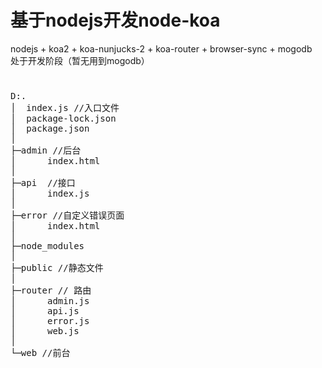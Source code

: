 # 基于nodejs开发node-koa  
nodejs + koa2 + koa-nunjucks-2 + koa-router + browser-sync + mogodb  
处于开发阶段（暂无用到mogodb）
   
# 
<pre>
D:.
│  index.js //入口文件
│  package-lock.json
│  package.json
│  
├─admin //后台
│      index.html
│      
├─api  //接口
│      index.js
│      
├─error //自定义错误页面
│      index.html
│      
├─node_modules
│                  
├─public //静态文件
│          
├─router // 路由
│      admin.js
│      api.js
│      error.js
│      web.js
│          
└─web //前台
</pre>
